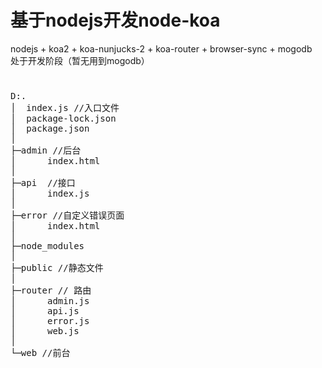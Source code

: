 # 基于nodejs开发node-koa  
nodejs + koa2 + koa-nunjucks-2 + koa-router + browser-sync + mogodb  
处于开发阶段（暂无用到mogodb）
   
# 
<pre>
D:.
│  index.js //入口文件
│  package-lock.json
│  package.json
│  
├─admin //后台
│      index.html
│      
├─api  //接口
│      index.js
│      
├─error //自定义错误页面
│      index.html
│      
├─node_modules
│                  
├─public //静态文件
│          
├─router // 路由
│      admin.js
│      api.js
│      error.js
│      web.js
│          
└─web //前台
</pre>
